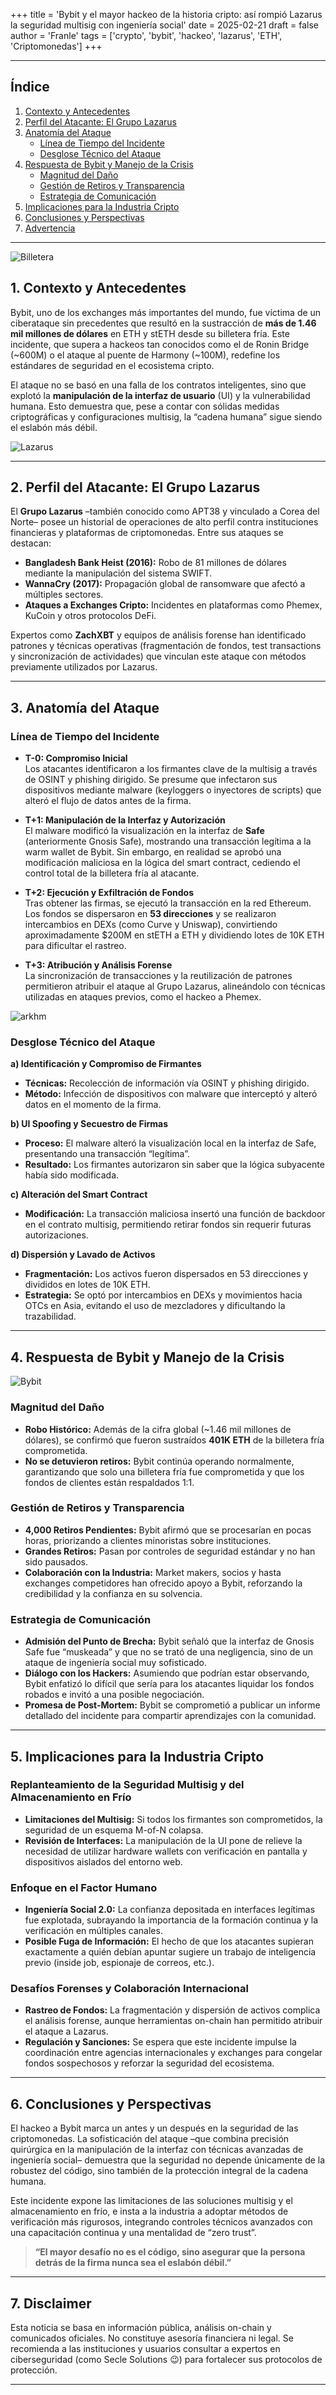 +++
title = 'Bybit y el mayor hackeo de la historia cripto: así rompió Lazarus la seguridad multisig con ingeniería social'
date = 2025-02-21
draft = false
author = 'Franle'
tags = ['crypto', 'bybit', 'hackeo', 'lazarus', 'ETH', 'Criptomonedas']
+++

---

## Índice

1. [Contexto y Antecedentes](#contexto-y-antecedentes)
2. [Perfil del Atacante: El Grupo Lazarus](#perfil-del-atacante-el-grupo-lazarus)
3. [Anatomía del Ataque](#anatomía-del-ataque)
   - [Línea de Tiempo del Incidente](#línea-de-tiempo-del-incidente)
   - [Desglose Técnico del Ataque](#desglose-técnico-del-ataque)
4. [Respuesta de Bybit y Manejo de la Crisis](#respuesta-de-bybit-y-manejo-de-la-crisis)
   - [Magnitud del Daño](#magnitud-del-daño)
   - [Gestión de Retiros y Transparencia](#gestión-de-retiros-y-transparencia)
   - [Estrategia de Comunicación](#estrategia-de-comunicación)
5. [Implicaciones para la Industria Cripto](#implicaciones-para-la-industria-cripto)
6. [Conclusiones y Perspectivas](#conclusiones-y-perspectivas)
7. [Advertencia](#advertencia)

---
![Billetera](https://pbs.twimg.com/media/GkVNpQJWMAEcINl?format=jpg&name=medium)

## 1. Contexto y Antecedentes

Bybit, uno de los exchanges más importantes del mundo, fue víctima de un ciberataque sin precedentes que resultó en la sustracción de **más de 1.46 mil millones de dólares** en ETH y stETH desde su billetera fría. Este incidente, que supera a hackeos tan conocidos como el de Ronin Bridge (~600M) o el ataque al puente de Harmony (~100M), redefine los estándares de seguridad en el ecosistema cripto.

El ataque no se basó en una falla de los contratos inteligentes, sino que explotó la **manipulación de la interfaz de usuario** (UI) y la vulnerabilidad humana. Esto demuestra que, pese a contar con sólidas medidas criptográficas y configuraciones multisig, la “cadena humana” sigue siendo el eslabón más débil.

![Lazarus](https://tecnetone.com/hubfs/Grupo%20de%20Hackers%20Lazarus%20Amenazas%20Cibern%C3%A9ticas%20Norcoreanas.png)

---

## 2. Perfil del Atacante: El Grupo Lazarus

El **Grupo Lazarus** –también conocido como APT38 y vinculado a Corea del Norte– posee un historial de operaciones de alto perfil contra instituciones financieras y plataformas de criptomonedas. Entre sus ataques se destacan:

- **Bangladesh Bank Heist (2016):** Robo de 81 millones de dólares mediante la manipulación del sistema SWIFT.  
- **WannaCry (2017):** Propagación global de ransomware que afectó a múltiples sectores.  
- **Ataques a Exchanges Cripto:** Incidentes en plataformas como Phemex, KuCoin y otros protocolos DeFi.

Expertos como **ZachXBT** y equipos de análisis forense han identificado patrones y técnicas operativas (fragmentación de fondos, test transactions y sincronización de actividades) que vinculan este ataque con métodos previamente utilizados por Lazarus.

---

## 3. Anatomía del Ataque

### Línea de Tiempo del Incidente

- **T-0: Compromiso Inicial**  
  Los atacantes identificaron a los firmantes clave de la multisig a través de OSINT y phishing dirigido. Se presume que infectaron sus dispositivos mediante malware (keyloggers o inyectores de scripts) que alteró el flujo de datos antes de la firma.

- **T+1: Manipulación de la Interfaz y Autorización**  
  El malware modificó la visualización en la interfaz de **Safe** (anteriormente Gnosis Safe), mostrando una transacción legítima a la warm wallet de Bybit. Sin embargo, en realidad se aprobó una modificación maliciosa en la lógica del smart contract, cediendo el control total de la billetera fría al atacante.

- **T+2: Ejecución y Exfiltración de Fondos**  
  Tras obtener las firmas, se ejecutó la transacción en la red Ethereum. Los fondos se dispersaron en **53 direcciones** y se realizaron intercambios en DEXs (como Curve y Uniswap), convirtiendo aproximadamente $200M en stETH a ETH y dividiendo lotes de 10K ETH para dificultar el rastreo.

- **T+3: Atribución y Análisis Forense**  
  La sincronización de transacciones y la reutilización de patrones permitieron atribuir el ataque al Grupo Lazarus, alineándolo con técnicas utilizadas en ataques previos, como el hackeo a Phemex.

![arkhm](https://pbs.twimg.com/media/GkU8D6xWkAAw24l?format=jpg&name=4096x4096)

### Desglose Técnico del Ataque

**a) Identificación y Compromiso de Firmantes**  
- **Técnicas:** Recolección de información vía OSINT y phishing dirigido.  
- **Método:** Infección de dispositivos con malware que interceptó y alteró datos en el momento de la firma.

**b) UI Spoofing y Secuestro de Firmas**  
- **Proceso:** El malware alteró la visualización local en la interfaz de Safe, presentando una transacción “legítima”.  
- **Resultado:** Los firmantes autorizaron sin saber que la lógica subyacente había sido modificada.

**c) Alteración del Smart Contract**  
- **Modificación:** La transacción maliciosa insertó una función de backdoor en el contrato multisig, permitiendo retirar fondos sin requerir futuras autorizaciones.

**d) Dispersión y Lavado de Activos**  
- **Fragmentación:** Los activos fueron dispersados en 53 direcciones y divididos en lotes de 10K ETH.  
- **Estrategia:** Se optó por intercambios en DEXs y movimientos hacia OTCs en Asia, evitando el uso de mezcladores y dificultando la trazabilidad.

---

## 4. Respuesta de Bybit y Manejo de la Crisis

![Bybit](https://pbs.twimg.com/media/GkVovhzWYAAYq4K?format=png&name=900x900)

### Magnitud del Daño

- **Robo Histórico:** Además de la cifra global (~1.46 mil millones de dólares), se confirmó que fueron sustraídos **401K ETH** de la billetera fría comprometida.  
- **No se detuvieron retiros:** Bybit continúa operando normalmente, garantizando que solo una billetera fría fue comprometida y que los fondos de clientes están respaldados 1:1.

### Gestión de Retiros y Transparencia

- **4,000 Retiros Pendientes:** Bybit afirmó que se procesarían en pocas horas, priorizando a clientes minoristas sobre instituciones.  
- **Grandes Retiros:** Pasan por controles de seguridad estándar y no han sido pausados.  
- **Colaboración con la Industria:** Market makers, socios y hasta exchanges competidores han ofrecido apoyo a Bybit, reforzando la credibilidad y la confianza en su solvencia.

### Estrategia de Comunicación

- **Admisión del Punto de Brecha:** Bybit señaló que la interfaz de Gnosis Safe fue “muskeada” y que no se trató de una negligencia, sino de un ataque de ingeniería social muy sofisticado.  
- **Diálogo con los Hackers:** Asumiendo que podrían estar observando, Bybit enfatizó lo difícil que sería para los atacantes liquidar los fondos robados e invitó a una posible negociación.  
- **Promesa de Post-Mortem:** Bybit se comprometió a publicar un informe detallado del incidente para compartir aprendizajes con la comunidad.

---

## 5. Implicaciones para la Industria Cripto

### Replanteamiento de la Seguridad Multisig y del Almacenamiento en Frío

- **Limitaciones del Multisig:** Si todos los firmantes son comprometidos, la seguridad de un esquema M-of-N colapsa.  
- **Revisión de Interfaces:** La manipulación de la UI pone de relieve la necesidad de utilizar hardware wallets con verificación en pantalla y dispositivos aislados del entorno web.

### Enfoque en el Factor Humano

- **Ingeniería Social 2.0:** La confianza depositada en interfaces legítimas fue explotada, subrayando la importancia de la formación continua y la verificación en múltiples canales.  
- **Posible Fuga de Información:** El hecho de que los atacantes supieran exactamente a quién debían apuntar sugiere un trabajo de inteligencia previo (inside job, espionaje de correos, etc.).

### Desafíos Forenses y Colaboración Internacional

- **Rastreo de Fondos:** La fragmentación y dispersión de activos complica el análisis forense, aunque herramientas on-chain han permitido atribuir el ataque a Lazarus.  
- **Regulación y Sanciones:** Se espera que este incidente impulse la coordinación entre agencias internacionales y exchanges para congelar fondos sospechosos y reforzar la seguridad del ecosistema.

---

## 6. Conclusiones y Perspectivas

El hackeo a Bybit marca un antes y un después en la seguridad de las criptomonedas. La sofisticación del ataque –que combina precisión quirúrgica en la manipulación de la interfaz con técnicas avanzadas de ingeniería social– demuestra que la seguridad no depende únicamente de la robustez del código, sino también de la protección integral de la cadena humana.

Este incidente expone las limitaciones de las soluciones multisig y el almacenamiento en frío, e insta a la industria a adoptar métodos de verificación más rigurosos, integrando controles técnicos avanzados con una capacitación continua y una mentalidad de “zero trust”.

> **“El mayor desafío no es el código, sino asegurar que la persona detrás de la firma nunca sea el eslabón débil.”**

---

## 7. Disclaimer

Esta noticia se basa en información pública, análisis on-chain y comunicados oficiales. No constituye asesoría financiera ni legal. Se recomienda a las instituciones y usuarios consultar a expertos en ciberseguridad (como Secle Solutions 😉) para fortalecer sus protocolos de protección.

---
